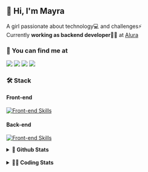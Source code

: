 ## 👋 Hi, I'm Mayra

A girl passionate about technology💻 and challenges⚡  
Currently **working as backend developer**👩‍💻 at [Alura](https://www.alura.com.br)   

### 💬 You can find me at

<a href="https://mayra.dev" target="_blank" rel="noopener"><img src="https://img.shields.io/badge/-mayra.dev-005FED?style=flat&logo=Google-chrome&logoColor=white"/></a>
<a href="https://linkedin.com/in/mayraamaral" target="_blank" rel="noopener"><img src="https://img.shields.io/badge/-/mayraamaral-0077B5?style=flat&logo=Linkedin&logoColor=white"/></a>
<a href="mailto:mayra@mayra.dev" target="_blank" rel="noopener"><img src="https://img.shields.io/badge/-mayra@mayra.dev-D14836?style=flat&logo=Gmail&logoColor=white"/></a>
<a href="" target="_blank" rel="noopener"><img src="https://img.shields.io/badge/-mayraamaral-7289DA?style=flat&logo=Discord&logoColor=white"/></a>

### 🛠️ Stack
#### Front-end

[![Front-end Skills](https://skillicons.dev/icons?i=react,next,angular,redux,styledcomponents,html,css,sass,js,ts,figma)](https://skillicons.dev)
#### Back-end

[![Front-end Skills](https://skillicons.dev/icons?i=java,spring,hibernate,aws,idea,postgres,mysql,git,linux,bash,nodejs,docker,kubernetes,jenkins)](https://skillicons.dev)


<details>
    <summary><strong>📌 Github Stats</strong></summary>
    <br />
    <div align="center">
        <table>
      <td><img height="160em" src="https://github-readme-stats.vercel.app/api?username=mayraamaral&show_icons=true&theme=algolia&hide_border=true&hide=stars&count_private=true" alt="Readme stats"></td>
      <td><img height="160em" src="https://github-readme-stats.vercel.app/api/top-langs/?username=mayraamaral&&layout=compact&&theme=algolia&hide_border=true&langs_count=6" alt="Language stats"></td>
       </table>
  </div> 
    

  <p align="center">
    <img src="https://github-readme-streak-stats.herokuapp.com?user=mayraamaral&theme=dark&hide_border=true&date_format=j%20M%5B%20Y%5D&locale=pt-br&background=050F2C&ring=0195DD&fire=23AA7D&currStreakLabel=23AA7D" alt="Streak stats">
  </p> 
</details>

<br />

<details>
  <summary><strong>👩‍💻 Coding Stats</strong></summary>
  <br />
  
  <!--START_SECTION:waka-->
![Code Time](http://img.shields.io/badge/Code%20Time-479%20hrs%2018%20mins-blue)

**🐱 My GitHub Data** 

> 📦 582.7 kB Used in GitHub's Storage 
 > 
> 🚫 Not Opted to Hire
 > 
> 📜 55 Public Repositories 
 > 
> 🔑 31 Private Repositories 
 > 
**I'm an Early 🐤** 

```text
🌞 Morning                2271 commits        ██████░░░░░░░░░░░░░░░░░░░   23.16 % 
🌆 Daytime                5634 commits        ██████████████░░░░░░░░░░░   57.45 % 
🌃 Evening                1691 commits        ████░░░░░░░░░░░░░░░░░░░░░   17.24 % 
🌙 Night                  210 commits         █░░░░░░░░░░░░░░░░░░░░░░░░   02.14 % 
```
📅 **I'm Most Productive on Wednesday** 

```text
Monday                   1323 commits        ███░░░░░░░░░░░░░░░░░░░░░░   13.49 % 
Tuesday                  1047 commits        ███░░░░░░░░░░░░░░░░░░░░░░   10.68 % 
Wednesday                3675 commits        █████████░░░░░░░░░░░░░░░░   37.48 % 
Thursday                 2212 commits        ██████░░░░░░░░░░░░░░░░░░░   22.56 % 
Friday                   892 commits         ██░░░░░░░░░░░░░░░░░░░░░░░   09.10 % 
Saturday                 272 commits         █░░░░░░░░░░░░░░░░░░░░░░░░   02.77 % 
Sunday                   385 commits         █░░░░░░░░░░░░░░░░░░░░░░░░   03.93 % 
```


📊 **This Week I Spent My Time On** 

```text
🕑︎ Time Zone: America/Sao_Paulo

💬 Programming Languages: 
Java                     7 hrs 37 mins       ██████████████████████░░░   88.29 % 
Properties               19 mins             █░░░░░░░░░░░░░░░░░░░░░░░░   03.68 % 
JavaScript               17 mins             █░░░░░░░░░░░░░░░░░░░░░░░░   03.28 % 
Text                     9 mins              ░░░░░░░░░░░░░░░░░░░░░░░░░   01.92 % 
Java Properties          7 mins              ░░░░░░░░░░░░░░░░░░░░░░░░░   01.38 % 

🔥 Editors: 
IntelliJ IDEA            6 hrs 15 mins       ██████████████████░░░░░░░   72.42 % 
VS Code                  2 hrs 22 mins       ███████░░░░░░░░░░░░░░░░░░   27.58 % 

💻 Operating System: 
Linux                    8 hrs 38 mins       █████████████████████████   100.00 % 
```

**I Mostly Code in Java** 

```text
Java                     123 repos           ███████░░░░░░░░░░░░░░░░░░   26.80 % 
HTML                     114 repos           ██████░░░░░░░░░░░░░░░░░░░   24.84 % 
JavaScript               102 repos           ██████░░░░░░░░░░░░░░░░░░░   22.22 % 
TypeScript               97 repos            █████░░░░░░░░░░░░░░░░░░░░   21.13 % 
C#                       1 repo              ░░░░░░░░░░░░░░░░░░░░░░░░░   00.22 % 
```




 Last Updated on 03/08/2024 19:08:24 UTC
<!--END_SECTION:waka-->

</details>
